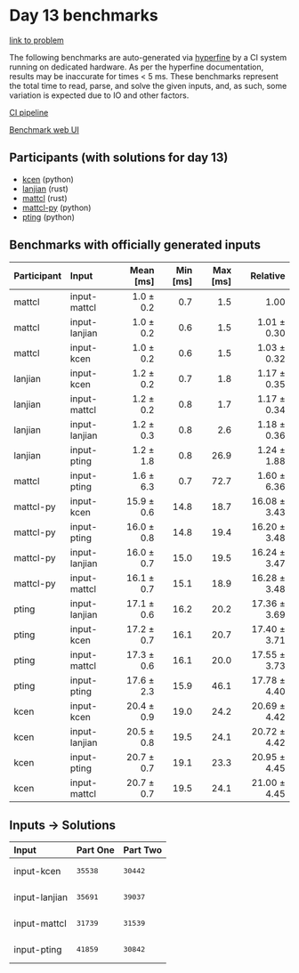 # Day 13 benchmarks

[link to problem](https://adventofcode.com/2023/day/13)

The following benchmarks are auto-generated via
[hyperfine](https://github.com/sharkdp/hyperfine) by a CI system running on
dedicated hardware. As per the hyperfine documentation, results may be
inaccurate for times < 5 ms. These benchmarks represent the total time to read,
parse, and solve the given inputs, and, as such, some variation is expected due
to IO and other factors.

[CI pipeline](http://ci.papercode.net:8080/teams/main/pipelines/aoc2023)

[Benchmark web UI](https://aoc.ancalagon.black)


## Participants (with solutions for day 13)

- [kcen](https://github.com/kcen/aoc2023) (python)
- [lanjian](https://github.com/lanjian/aoc-2023) (rust)
- [mattcl](https://github.com/mattcl/aoc2023) (rust)
- [mattcl-py](https://github.com/mattcl/aoc2023-py) (python)
- [pting](https://github.com/pting/aoc2023) (python)


## Benchmarks with officially generated inputs

| Participant | Input | Mean [ms] | Min [ms] | Max [ms] | Relative |
|:---|:---|---:|---:|---:|---:|
| mattcl | input-mattcl | 1.0 ± 0.2 | 0.7 | 1.5 | 1.00 |
| mattcl | input-lanjian | 1.0 ± 0.2 | 0.6 | 1.5 | 1.01 ± 0.30 |
| mattcl | input-kcen | 1.0 ± 0.2 | 0.6 | 1.5 | 1.03 ± 0.32 |
| lanjian | input-kcen | 1.2 ± 0.2 | 0.7 | 1.8 | 1.17 ± 0.35 |
| lanjian | input-mattcl | 1.2 ± 0.2 | 0.8 | 1.7 | 1.17 ± 0.34 |
| lanjian | input-lanjian | 1.2 ± 0.3 | 0.8 | 2.6 | 1.18 ± 0.36 |
| lanjian | input-pting | 1.2 ± 1.8 | 0.8 | 26.9 | 1.24 ± 1.88 |
| mattcl | input-pting | 1.6 ± 6.3 | 0.7 | 72.7 | 1.60 ± 6.36 |
| mattcl-py | input-kcen | 15.9 ± 0.6 | 14.8 | 18.7 | 16.08 ± 3.43 |
| mattcl-py | input-pting | 16.0 ± 0.8 | 14.8 | 19.4 | 16.20 ± 3.48 |
| mattcl-py | input-lanjian | 16.0 ± 0.7 | 15.0 | 19.5 | 16.24 ± 3.47 |
| mattcl-py | input-mattcl | 16.1 ± 0.7 | 15.1 | 18.9 | 16.28 ± 3.48 |
| pting | input-lanjian | 17.1 ± 0.6 | 16.2 | 20.2 | 17.36 ± 3.69 |
| pting | input-kcen | 17.2 ± 0.7 | 16.1 | 20.7 | 17.40 ± 3.71 |
| pting | input-mattcl | 17.3 ± 0.6 | 16.1 | 20.0 | 17.55 ± 3.73 |
| pting | input-pting | 17.6 ± 2.3 | 15.9 | 46.1 | 17.78 ± 4.40 |
| kcen | input-kcen | 20.4 ± 0.9 | 19.0 | 24.2 | 20.69 ± 4.42 |
| kcen | input-lanjian | 20.5 ± 0.8 | 19.5 | 24.1 | 20.72 ± 4.42 |
| kcen | input-pting | 20.7 ± 0.7 | 19.1 | 23.3 | 20.95 ± 4.45 |
| kcen | input-mattcl | 20.7 ± 0.7 | 19.5 | 24.1 | 21.00 ± 4.45 |


## Inputs -> Solutions

| Input | Part One | Part Two |
|:---|:---|:---|
|input-kcen|<pre>35538</pre>|<pre>30442</pre>|
|input-lanjian|<pre>35691</pre>|<pre>39037</pre>|
|input-mattcl|<pre>31739</pre>|<pre>31539</pre>|
|input-pting|<pre>41859</pre>|<pre>30842</pre>|